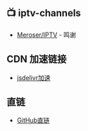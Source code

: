 
## 📺 iptv-channels

- [Meroser/IPTV](https://github.com/Meroser/IPTV) - 鸣谢

## CDN 加速链接

- [jsdelivr加速](https://cdn.jsdelivr.net/gh/fallssyj/iptv-channels@main/channels.json)

## 直链

- [GitHub直链](https://raw.githubusercontent.com/fallssyj/iptv-channels/main/channels.json)
